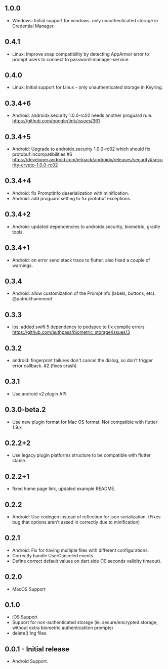 ## 1.0.0

* Windows: Initial support for windows. only unauthenticated storage in Credential Manager.

## 0.4.1

* Linux: Improve snap compatibility by detecting AppArmor error to prompt users to connect
         to password-manager-service.

## 0.4.0

* Linux: Initial support for Linux - only unauthenticated storage in Keyring.

## 0.3.4+6

* Android: androidx.security 1.0.0-rc02 needs another proguard rule.
  https://github.com/google/tink/issues/361

## 0.3.4+5

* Android: Upgrade to androidx.security 1.0.0-rc02 which should fix protobuf incompatibilities
  #6 https://developer.android.com/jetpack/androidx/releases/security#security-crypto-1.0.0-rc02

## 0.3.4+4

* Android: fix PromptInfo deserialization with minification.
* Android: add proguard setting to fix protobuf exceptions.

## 0.3.4+2

* Android: updated dependencies to androidx.security, biometric, gradle tools.

## 0.3.4+1

* Android: on error send stack trace to flutter. also fixed a couple of warnings.

## 0.3.4

* Android: allow customization of the PromptInfo (labels, buttons, etc).
  @patrickhammond

## 0.3.3

* ios: added swift 5 dependency to podspec to fix compile errors
       https://github.com/authpass/biometric_storage/issues/3

## 0.3.2

* android: fingerprint failures don't cancel the dialog, so don't trigger error callback. #2
  (fixes crash)

## 0.3.1

* Use android v2 plugin API.

## 0.3.0-beta.2

* Use new plugin format for Mac OS format. Not compatible with flutter 1.9.x

## 0.2.2+2

* Use legacy plugin platforms structure to be compatible with flutter stable.

## 0.2.2+1

* fixed home page link, updated example README. 

## 0.2.2

* Android: Use codegen instead of reflection for json serialization.
  (Fixes bug that options aren't assed in correctly due to minification)

## 0.2.1

* Android: Fix for having multiple files with different configurations.
* Correctly handle UserCanceled events.
* Define correct default values on dart side (10 seconds validity timeout).

## 0.2.0

* MacOS Support

## 0.1.0

* iOS Support
* Support for non-authenticated storage (ie. secure/encrypted storage, 
  without extra biometric authenticatiton prompts)
* delete()'ing files.

## 0.0.1 - Initial release

* Android Support.
